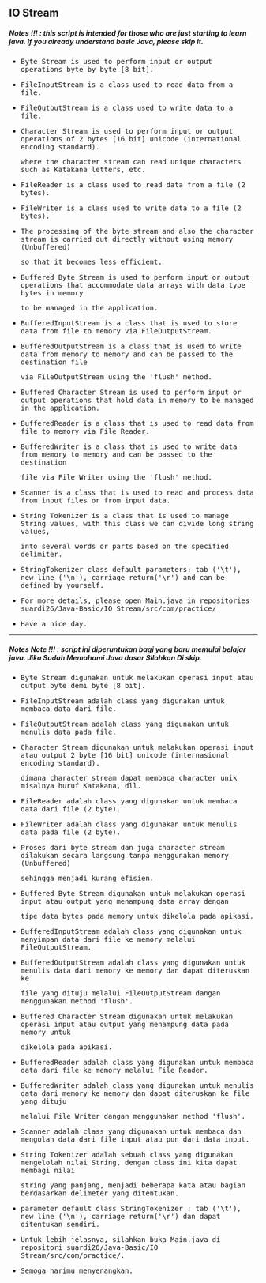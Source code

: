 ## IO Stream
##### Notes !!! : this script is intended for those who are just starting to learn java. If you already understand basic Java, please skip it.

- <samp>Byte Stream is used to perform input or output operations byte by byte [8 bit].</samp>

- <samp>FileInputStream is a class used to read data from a file.</samp>

- <samp>FileOutputStream is a class used to write data to a file.</samp>

- <samp>Character Stream is used to perform input or output operations of 2 bytes [16 bit] unicode (international encoding standard).</samp> 
 
  <samp>where the character stream can read unique characters such as Katakana letters, etc.</samp>
  
- <samp>FileReader is a class used to read data from a file (2 bytes).</samp>

- <samp>FileWriter is a class used to write data to a file (2 bytes).</samp>

- <samp>The processing of the byte stream and also the character stream is carried out directly without using memory (Unbuffered)</samp> 
 
  <samp>so that it becomes less efficient.</samp>

- <samp>Buffered Byte Stream is used to perform input or output operations that accommodate data arrays with data type bytes in memory</samp> 
 
  <samp>to be managed in the application.</samp>

- <samp>BufferedInputStream is a class that is used to store data from file to memory via FileOutputStream.</samp>

- <samp>BufferedOutputStream is a class that is used to write data from memory to memory and can be passed to the destination file</samp> 
 
  <samp>via FileOutputStream using the 'flush' method.</samp>

- <samp>Buffered Character Stream is used to perform input or output operations that hold data in memory to be managed in the application.</samp>

- <samp>BufferedReader is a class that is used to read data from file to memory via File Reader.</samp>

- <samp>BufferedWriter is a class that is used to write data from memory to memory and can be passed to the destination</samp> 
 
  <samp>file via File Writer using the 'flush' method.</samp> 

- <samp>Scanner is a class that is used to read and process data from input files or from input data.</samp> 

- <samp>String Tokenizer is a class that is used to manage String values, with this class we can divide long string values,</samp>  
  
  <samp>into several words or parts based on the specified delimiter.</samp> 

- <samp>StringTokenizer class default parameters: tab ('\t'), new line ('\n'), carriage return('\r') and can be defined by yourself.</samp> 

- <samp>For more details, please open Main.java in repositories suardi26/Java-Basic/IO Stream/src/com/practice/</samp> 

- <samp>Have a nice day.</samp>

---
##### Notes Note !!! : script ini diperuntukan bagi yang baru memulai belajar java. Jika Sudah Memahami Java dasar Silahkan Di skip.

- <samp>Byte Stream digunakan untuk melakukan operasi input atau output byte demi byte [8 bit].</samp>

- <samp>FileInputStream adalah class yang digunakan untuk membaca data dari file.</samp>

- <samp>FileOutputStream adalah class yang digunakan untuk menulis data pada file.</samp>

- <samp>Character Stream digunakan untuk melakukan operasi input atau output 2 byte [16 bit] unicode (internasional encoding standard).</samp>
 
  <samp>dimana character stream dapat membaca character unik misalnya huruf Katakana, dll.</samp>

- <samp>FileReader adalah class yang digunakan untuk membaca data dari file (2 byte).</samp>

- <samp>FileWriter adalah class yang digunakan untuk menulis data pada file (2 byte).</samp>

- <samp>Proses dari byte stream dan juga character stream dilakukan secara langsung tanpa menggunakan memory (Unbuffered)</samp> 
 
  <samp>sehingga menjadi kurang efisien.</samp>

- <samp>Buffered Byte Stream digunakan untuk melakukan operasi input atau output yang menampung data array dengan</samp> 
 
  <samp>tipe data bytes pada memory untuk dikelola pada apikasi.</samp>

- <samp>BufferedInputStream adalah class yang digunakan untuk menyimpan data dari file ke memory melalui FileOutputStream.</samp>

- <samp>BufferedOutputStream adalah class yang digunakan untuk menulis data dari memory ke memory dan dapat diteruskan ke</samp> 
 
  <samp>file yang dituju melalui FileOutputStream dangan menggunakan method 'flush'.</samp>
  
- <samp>Buffered Character Stream digunakan untuk melakukan operasi input atau output yang menampung data pada memory untuk</samp>
 
  <samp>dikelola pada apikasi.</samp>

- <samp>BufferedReader adalah class yang digunakan untuk membaca data dari file ke memory melalui File Reader.</samp>

- <samp>BufferedWriter adalah class yang digunakan untuk menulis data dari memory ke memory dan dapat diteruskan ke file yang dituju</samp> 
  
  <samp>melalui File Writer dangan menggunakan method 'flush'.</samp>
  
- <samp>Scanner adalah class yang digunakan untuk membaca dan mengolah data dari file input atau pun dari data input.</samp>

- <samp>String Tokenizer adalah sebuah class yang digunakan mengelolah nilai String, dengan class ini kita dapat membagi nilai </samp> 
  
  <samp>string yang panjang, menjadi beberapa kata atau bagian berdasarkan delimeter yang ditentukan.</samp>

- <samp>parameter default class StringTokenizer : tab ('\t'), new line ('\n'), carriage return('\r') dan dapat ditentukan sendiri.</samp>

- <samp>Untuk lebih jelasnya, silahkan buka Main.java di repositori suardi26/Java-Basic/IO Stream/src/com/practice/.</samp>

- <samp>Semoga harimu menyenangkan.</samp>
